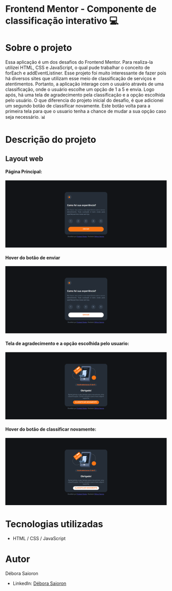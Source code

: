 # Frontend Mentor - Componente de classificação interativo 💻

# Sobre o projeto

Essa aplicação é um dos desafios do Frontend Mentor. Para realiza-la utilizei HTML, CSS e JavaScript, o qual pude trabalhar o conceito de forEach e addEventListiner. 
Esse projeto foi muito interessante de fazer pois há diversos sites que utilizam esse meio de classificação de serviços e atentimentos. Portanto, a aplicação interage com o usuário através de uma classificação, onde o usuário escolhe um opção de 1 a 5 e envia. Logo após, há uma tela de agradecimento pela classificação e a opção escolhida pelo usuário. O que diferencia do projeto inicial do desafio, é que adicionei um segundo botão de classificar novamente. Este botão volta para a primeira tela para que o usuario tenha a chance de mudar a sua opção caso seja necessário. 📊

# Descrição do projeto

## Layout web
#### Página Principal:

![Web index](https://github.com/saiorond/componente-classificacao/blob/main/Imagens%20projeto%20finalizado/screencapture-componente-classificacao-vercel-app-2022-08-24-21_59_08.png)

#### Hover do botão de enviar

![Web required](https://github.com/saiorond/componente-classificacao/blob/main/Imagens%20projeto%20finalizado/screencapture-componente-classificacao-vercel-app-2022-08-24-21_59_14.png)

#### Tela de agradecimento e a opção escolhida pelo usuario:

![Web required](https://github.com/saiorond/componente-classificacao/blob/main/Imagens%20projeto%20finalizado/screencapture-componente-classificacao-vercel-app-2022-08-24-21_59_29.png)

#### Hover do botão de classificar novamente:

![Web required](https://github.com/saiorond/componente-classificacao/blob/main/Imagens%20projeto%20finalizado/screencapture-componente-classificacao-vercel-app-2022-08-24-21_59_33.png)


# Tecnologias utilizadas

- HTML / CSS / JavaScript

# Autor

Débora Saioron

- LinkedIn: [Débora Saioron](https://www.linkedin.com/in/d%C3%A9bora-saioron-2644b81ab/)
